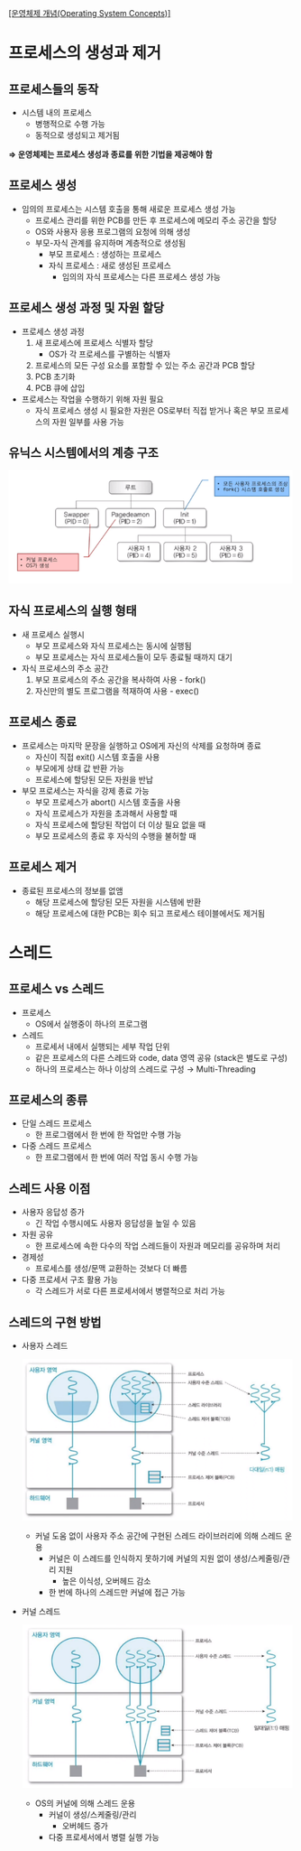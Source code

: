 [[운영체제 개념(Operating System Concepts)]](https://youtube.com/playlist?list=PLV1ll5ct6GtzIovBUtBb6MXhxqwvKLKRj&si=_qSKQNqyplQgI4f4)

# 프로세스의 생성과 제거

## 프로세스들의 동작

- 시스템 내의 프로세스
    - 병행적으로 수행 가능
    - 동적으로 생성되고 제거됨

**⇒ 운영체제는 프로세스 생성과 종료를 위한 기법을 제공해야 함**

## 프로세스 생성

- 임의의 프로세스는 시스템 호출을 통해 새로운 프로세스 생성 가능
    - 프로세스 관리를 위한 PCB를 만든 후 프로세스에 메모리 주소 공간을 할당
    - OS와 사용자 응용 프로그램의 요청에 의해 생성
    - 부모-자식 관계를 유지하며 계층적으로 생성됨
        - 부모 프로세스 : 생성하는 프로세스
        - 자식 프로세스 : 새로 생성된 프로세스
            - 임의의 자식 프로세스는 다른 프로세스 생성 가능

## 프로세스 생성 과정 및 자원 할당

- 프로세스 생성 과정
    1. 새 프로세스에 프로세스 식별자 할당
        - OS가 각 프로세스를 구별하는 식별자
    2. 프로세스의 모든 구성 요소를 포함할 수 있는 주소 공간과 PCB 할당
    3. PCB 초기화
    4. PCB 큐에 삽입
- 프로세스는 작업을 수행하기 위해 자원 필요
    - 자식 프로세스 생성 시 필요한 자원은 OS로부터 직접 받거나 혹은 부모 프로세스의 자원 일부를 사용 가능

## 유닉스 시스템에서의 계층 구조

![4](./imagefile/day04-4.png)

## 자식 프로세스의 실행 형태

- 새 프로세스 실행시
    - 부모 프로세스와 자식 프로세스는 동시에 실행됨
    - 부모 프로세스는 자식 프로세스들이 모두 종료될 때까지 대기
- 자식 프로세스의 주소 공간
    1. 부모 프로세스의 주소 공간을 복사하여 사용 - fork()
    2. 자신만의 별도 프로그램을 적재하여 사용 - exec()

## 프로세스 종료

- 프로세스는 마지막 문장을 실행하고 OS에게 자신의 삭제를 요청하며 종료
    - 자신이 직접 exit() 시스템 호출을 사용
    - 부모에게 상태 값 반환 가능
    - 프로세스에 할당된 모든 자원을 반납
- 부모 프로세스는 자식을 강제 종료 가능
    - 부모 프로세스가 abort() 시스템 호출을 사용
    - 자식 프로세스가 자원을 초과해서 사용할 때
    - 자식 프로세스에 할당된 작업이 더 이상 필요 없을 때
    - 부모 프로세스의 종료 후 자식의 수행을 불허할 때

## 프로세스 제거

- 종료된 프로세스의 정보를 없앰
    - 해당 프로세스에 할당된 모든 자원을 시스템에 반환
    - 해당 프로세스에 대한 PCB는 회수 되고 프로세스 테이블에서도 제거됨

# 스레드

## 프로세스 vs 스레드

- 프로세스
    - OS에서 실행중이 하나의 프로그램
- 스레드
    - 프로세서 내에서 실행되는 세부 작업 단위
    - 같은 프로세스의 다른 스레드와  code, data 영역 공유 (stack은 별도로 구성)
    - 하나의 프로세스는 하나 이상의 스레드로 구성 → Multi-Threading

## 프로세스의 종류

- 단일 스레드 프로세스
    - 한 프로그램에서 한 번에 한 작업만 수행 가능
- 다중 스레드 프로세스
    - 한 프로그램에서 한 번에 여러 작업 동시 수행 가능

## 스레드 사용 이점

- 사용자 응답성 증가
    - 긴 작업 수행시에도 사용자 응답성을 높일 수 있음
- 자원 공유
    - 한 프로세스에 속한 다수의 작업 스레드들이 자원과 메모리를 공유하며 처리
- 경제성
    - 프로세스를 생성/문맥 교환하는 것보다 더 빠름
- 다중 프로세서 구조 활용 가능
    - 각 스레드가 서로 다른 프로세서에서 병렬적으로 처리 가능

## 스레드의 구현 방법

- 사용자 스레드
    
    ![5](./imagefile/day04-5.png)
    
    - 커널 도움 없이 사용자 주소 공간에 구현된 스레드 라이브러리에 의해 스레드 운용
        - 커널은 이 스레드를 인식하지 못하기에 커널의 지원 없이 생성/스케줄링/관리 지원
            - 높은 이식성, 오버헤드 감소
        - 한 번에 하나의 스레드만 커널에 접근 가능
- 커널 스레드
    
    ![6](./imagefile/day04-6.png)
    
    - OS의 커널에 의해 스레드 운용
        - 커널이 생성/스케줄링/관리
            - 오버헤드 증가
        - 다중 프로세서에서 병렬 실행 가능

